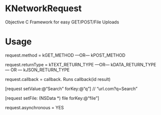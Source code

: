 KNetworkRequest
===============

Objective C Framework for easy GET/POST/File Uploads

Usage
====
request.method = kGET_METHOD —OR— kPOST_METHOD

request.returnType = kTEXT_RETURN_TYPE —OR— kDATA_RETURN_TYPE — OR — kJSON_RETURN_TYPE

request.callback = callback.  Runs callback(id result)

[request setValue:@“Search” forKey:@“q”] // “url.com?q=Search”

[request setFile: (NSData *) file forKey:@“file”]

request.asynchronous = YES
	